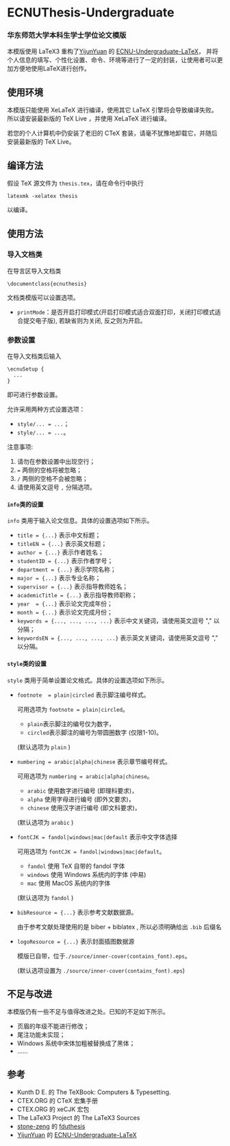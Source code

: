 # ECNUThesis-Undergraduate

### 华东师范大学本科生学士学位论文模版

本模版使用 LaTeX3 重构了[YijunYuan](https://github.com/YijunYuan) 的 [ECNU-Undergraduate-LaTeX](https://github.com/YijunYuan/ECNU-Undergraduate-LaTeX)，
并将个人信息的填写、个性化设置、命令、环境等进行了一定的封装，让使用者可以更加方便地使用LaTeX进行创作。

## 使用环境

本模版只能使用 XeLaTeX 进行编译，使用其它 LaTeX 引擎将会导致编译失败。所以请安装最新版的 TeX Live ，并使用 XeLaTeX 进行编译。

若您的个人计算机中仍安装了老旧的 CTeX 套装，请毫不犹豫地卸载它，并随后安装最新版的 TeX Live。

## 编译方法

假设 TeX 源文件为 `thesis.tex`，请在命令行中执行
```
latexmk -xelatex thesis
```
以编译。

## 使用方法

### 导入文档类

在导言区导入文档类
```
\documentclass{ecnuthesis}
```
文档类模版可以设置选项。
- `printMode`：是否开启打印模式(开启打印模式适合双面打印，关闭打印模式适合提交电子版), 若缺省则为关闭, 反之则为开启。

### 参数设置

在导入文档类后输入
```
\ecnuSetup {
  ...
}
```
即可进行参数设置。

允许采用两种方式设置选项：
- `style/... = ...`；
- `style/... = ...`。

注意事项: 
1. 请勿在参数设置中出现空行；
2. `=` 两侧的空格将被忽略；
3. `/` 两侧的空格不会被忽略；
4. 请使用英文逗号 `,` 分隔选项。

#### `info`类的设置

`info` 类用于输入论文信息。具体的设置选项如下所示。

- `title = {...}` 表示中文标题；
- `titleEN = {...}` 表示英文标题；
- `author = {...}` 表示作者姓名；
- `studentID = {...}` 表示作者学号；
- `department = {...}` 表示学院名称；
- `major = {...}` 表示专业名称；
- `supervisor = {...}` 表示指导教师姓名；
- `academicTitle = {...}` 表示指导教师职称；
- `year  = {...}` 表示论文完成年份；
- `month = {...}` 表示论文完成月份；
- `keywords = {..., ..., ..., ...}` 表示中文关键词，请使用英文逗号 "," 以分隔；
- `keywordsEN = {..., ..., ..., ...}` 表示英文关键词，请使用英文逗号 "," 以分隔。

#### `style`类的设置

`style` 类用于简单设置论文格式。具体的设置选项如下所示。

- `footnote  = plain|circled` 表示脚注编号样式。
    
    可用选项为 `footnote = plain|circled`。

    - `plain`表示脚注的编号仅为数字，
    - `circled`表示脚注的编号为带圆圈数字 (仅限1-10)。
    
    (默认选项为 `plain` )

- `numbering = arabic|alpha|chinese` 表示章节编号样式。
    
    可用选项为 `numbering = arabic|alpha|chinese`。
    
    -  `arabic`    使用数字进行编号 (即理科要求)，
    -  `alpha`     使用字母进行编号 (即外文要求)，
    -  `chinese`   使用汉字进行编号 (即文科要求)，
    
    (默认选项为 `arabic` )

- `fontCJK = fandol|windows|mac|default` 表示中文字体选择
    
    可用选项为 `fontCJK = fandol|windows|mac|default`。

    - `fandol`    使用 TeX 自带的 fandol 字体
    - `windows`   使用 Windows 系统内的字体 (中易)
    - `mac`       使用 MacOS 系统内的字体
    
    (默认选项为 `fandol` )

- `bibResource = {...}` 表示参考文献数据源。
    
    由于参考文献处理使用的是 biber + biblatex , 所以必须明确给出 `.bib` 后缀名

- `logoResource = {...}` 表示封面插图数据源
    
    模版已自带，位于`./source/inner-cover(contains_font).eps`。
    
    (默认选项设置为 `./source/inner-cover(contains_font).eps`)

## 不足与改进

本模版仍有一些不足与值得改进之处。已知的不足如下所示。

- 页眉的年级不能进行修改；
- 尾注功能未实现；
- Windows 系统中宋体加粗被替换成了黑体；
- ……

## 参考

- Kunth D E. 的 The TeXBook: Computers & Typesetting.
- CTEX.ORG 的 CTeX 宏集手册
- CTEX.ORG 的 xeCJK 宏包
- The LaTeX3 Project 的 The LaTeX3 Sources
- [stone-zeng](https://github.com/stone-zeng) 的 [fduthesis](https://github.com/stone-zeng/fduthesis)
- [YijunYuan](https://github.com/YijunYuan) 的 [ECNU-Undergraduate-LaTeX](https://github.com/YijunYuan/ECNU-Undergraduate-LaTeX)